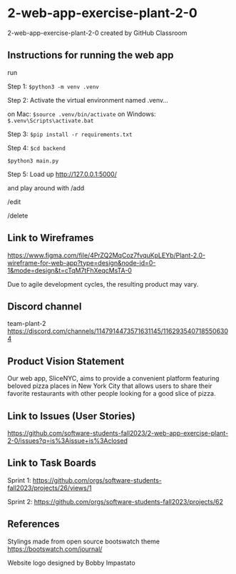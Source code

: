 # 2-web-app-exercise-plant-2-0
2-web-app-exercise-plant-2-0 created by GitHub Classroom

## Instructions for running the web app
run

Step 1:
`$python3 -m venv .venv`

Step 2:
Activate the virtual environment named .venv…

on Mac:
`$source .venv/bin/activate`
on Windows:
`$.venv\Scripts\activate.bat`

Step 3:
`$pip install -r requirements.txt`

Step 4:
`$cd backend`

`$python3 main.py`

Step 5:
Load up 
http://127.0.0.1:5000/

and play around with 
/add  

/edit  

/delete

## Link to Wireframes
https://www.figma.com/file/4PrZQ2MqCoz7fvquKpLEYb/Plant-2.0-wireframe-for-web-app?type=design&node-id=0-1&mode=design&t=cTqM7tFhXeqcMsTA-0  

Due to agile development cycles, the resulting product may vary.

## Discord channel
team-plant-2
https://discord.com/channels/1147914473571631145/1162935407185506304

## Product Vision Statement
Our web app, SliceNYC, aims to provide a convenient platform featuring beloved pizza places in New York City that allows users to share their favorite restaurants with other people looking for a good slice of pizza. 

## Link to Issues (User Stories)
https://github.com/software-students-fall2023/2-web-app-exercise-plant-2-0/issues?q=is%3Aissue+is%3Aclosed

## Link to Task Boards
Sprint 1: https://github.com/orgs/software-students-fall2023/projects/26/views/1  

Sprint 2: https://github.com/orgs/software-students-fall2023/projects/62  


## References
Stylings made from open source bootswatch theme https://bootswatch.com/journal/  

Website logo designed by Bobby Impastato